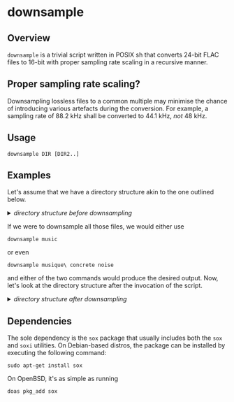 # downsample

## Overview

`downsample` is a trivial script written in POSIX sh that converts
24-bit FLAC files to 16-bit with proper sampling rate scaling in a
recursive manner.

## Proper sampling rate scaling?

Downsampling lossless files to a common multiple may minimise the chance
of introducing various artefacts during the conversion. For example, a
sampling rate of 88.2 kHz shall be converted to 44.1 kHz, *not* 48 kHz.

## Usage

```
downsample DIR [DIR2..]
```

## Examples

Let's assume that we have a directory structure akin to the one outlined
below.

<details>
  <summary><i>directory structure before downsampling</i></summary>
<pre><code>music/
└── experimental/
    ├── musique concrete/
    │   └── Brume/
    │       └── 2012 - Fractisum/
    │           ├── 01 - Fractisum (Part 1).flac
    │           ├── 02 - Fractisum (Part 2).flac
    │           ├── cover.jpg
    │           └── lineage.txt
    └── noise/
        └── Masonna/
            └── 1991 - Split w. Violent Onsen Geisha/
                ├── 01 - Violent Onsen Geisha - Ultra Psychotic Piss Drunk Bunny Girl!.flac
                ├── 02 - Violent Onsen Geisha - Cock Guillotine 1965.flac
                ├── <...>
                ├── 12 - Masonna - Key.asasggkjkieeee.flac
                ├── 13 - Masonna - Sax.asqqqrtefdhkgjriukhvjbmosfjiejp.flac
                ├── cover.jpg
                └── lineage.txt</code></pre>
</details>

If we were to downsample all those files, we would either use

```
downsample music
```

or even

```
downsample musique\ concrete noise
```

and either of the two commands would produce the desired output. Now,
let's look at the directory structure after the invocation of the
script.

<details>
  <summary><i>directory structure after downsampling</i></summary>
<pre><code>music/
└── experimental/
    ├── musique concrete/
    │   └── Brume/
    │       └── 2012 - Fractisum/
    │           ├── <strong>resampled-16-44/</strong>
    │           │   ├── 01 - Fractisum (Part 1).flac
    │           │   └── 02 - Fractisum (Part 2).flac
    │           ├── 01 - Fractisum (Part 1).flac
    │           ├── 02 - Fractisum (Part 2).flac
    │           ├── cover.jpg
    │           └── lineage.txt
    └── noise/
        └── Masonna/
            └── 1991 - Split w. Violent Onsen Geisha/
                ├── <strong>resampled-16-48/</strong>
                │   ├── 01 - Violent Onsen Geisha - Ultra Psychotic Piss Drunk Bunny Girl!.flac
                │   ├── 02 - Violent Onsen Geisha - Cock Guillotine 1965.flac
                │   ├── <...>
                │   ├── 12 - Masonna - Key.asasggkjkieeee.flac
                │   └── 13 - Masonna - Sax.asqqqrtefdhkgjriukhvjbmosfjiejp.flac
                ├── 01 - Violent Onsen Geisha - Ultra Psychotic Piss Drunk Bunny Girl!.flac
                ├── 02 - Violent Onsen Geisha - Cock Guillotine 1965.flac
                ├── <...>
                ├── 12 - Masonna - Key.asasggkjkieeee.flac
                ├── 13 - Masonna - Sax.asqqqrtefdhkgjriukhvjbmosfjiejp.flac
                ├── cover.jpg
                └── lineage.txt</code></pre>
</details>

## Dependencies

The sole dependency is the `sox` package that usually includes both the
`sox` and `soxi` utilities. On Debian-based distros, the package can be
installed by executing the following command:

```
sudo apt-get install sox
```

On OpenBSD, it's as simple as running

```
doas pkg_add sox
```
